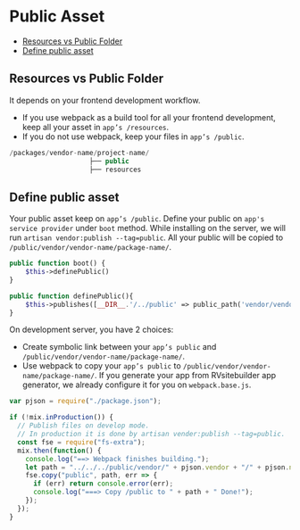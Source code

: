 # Public Asset

- [Resources vs Public Folder](#Resources-vs-Public-Folder)
- [Define public asset ](#Define-public-asset)

<a name="Resources-vs-Public-Folder"></a>

## Resources vs Public Folder

It depends on your frontend development workflow.

- If you use webpack as a build tool for all your frontend development, keep all your asset in `app’s /resources`.
- If you do not use webpack, keep your files in `app’s /public`.

```php
/packages/vendor-name/project-name/
                    ├── public
                    ├── resources
```

<a name="Define-public-asset"></a>

## Define public asset

Your public asset keep on `app’s /public`. Define your public on `app's service provider` under `boot` method. While installing on the server, we will run `artisan vendor:publish --tag=public`. All your public will be copied to `/public/vendor/vendor-name/package-name/`.

```php
public function boot() {
    $this->definePublic()
}

public function definePublic(){
    $this->publishes([__DIR__.'/../public' => public_path('vendor/vendor-name/package-name')], 'public');
}
```

On development server, you have 2 choices:

- Create symbolic link between your `app’s public` and `/public/vendor/vendor-name/package-name/`.
- Use webpack to copy your `app’s public` to `/public/vendor/vendor-name/package-name/`. If you generate your app from RVsitebuilder app generator, we already configure it for you on `webpack.base.js`.

```js
var pjson = require("./package.json");

if (!mix.inProduction()) {
  // Publish files on develop mode.
  // In production it is done by artisan vender:publish --tag=public.
  const fse = require("fs-extra");
  mix.then(function() {
    console.log("==> Webpack finishes building.");
    let path = "../../../public/vendor/" + pjson.vendor + "/" + pjson.name;
    fse.copy("public", path, err => {
      if (err) return console.error(err);
      console.log("===> Copy /public to " + path + " Done!");
    });
  });
}
```
